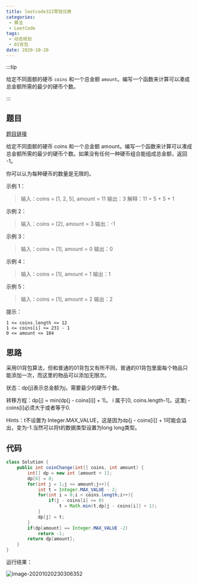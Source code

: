 ```yaml
---
title: leetcode322零钱兑换
categories:
 - 算法
 - LeetCode
tags:
 - 动态规划
 - 01背包
date: 2020-10-20
---
```


:::tip

给定不同面额的硬币 `coins` 和一个总金额 `amount`。编写一个函数来计算可以凑成总金额所需的最少的硬币个数。

:::

<!-- more -->

## 题目

[题目链接](https://leetcode-cn.com/problems/coin-change/)

给定不同面额的硬币 coins 和一个总金额 amount。编写一个函数来计算可以凑成总金额所需的最少的硬币个数。如果没有任何一种硬币组合能组成总金额，返回 -1。

你可以认为每种硬币的数量是无限的。

 

示例 1：

> 输入：coins = [1, 2, 5], amount = 11
> 输出：3 
> 解释：11 = 5 + 5 + 1

示例 2：

> 输入：coins = [2], amount = 3
> 输出：-1

示例 3：

> 输入：coins = [1], amount = 0
> 输出：0

示例 4：

> 输入：coins = [1], amount = 1
> 输出：1

示例 5：

> 输入：coins = [1], amount = 2
> 输出：2

 

提示：

    1 <= coins.length <= 12
    1 <= coins[i] <= 231 - 1
    0 <= amount <= 104

## 思路

采用01背包算法，但和普通的01背包又有所不同，普通的01背包里面每个物品只能添加一次，而这里的物品可以添加无限次。

状态：dp[j]表示总金额为j，需要最少的硬币个数。

转移方程：dp[j] = min(dp[j - coins[i]] + 1)。  i 属于[0, coins.length-1]。这里j - coins[i]必须大于或者等于0.

Hints：t不设置为 Integer.MAX_VALUE，这是因为dp[j - coins[i]] + 1可能会溢出，变为-1.当然可以将t的数据类型设置为long long类型。

## 代码

```java
class Solution {
    public int coinChange(int[] coins, int amount) {
        int[] dp = new int [amount + 1];
        dp[0] = 0;
        for(int j = 1;j <= amount;j++){
            int t = Integer.MAX_VALUE - 2;
            for(int i = 0;i < coins.length;i++){
                if(j - coins[i] >= 0)
                    t = Math.min(t,dp[j - coins[i]] + 1);
            }
            dp[j] = t;
        }
        if(dp[amount] == Integer.MAX_VALUE -2)
            return -1;
        return dp[amount];
    }
}
```

运行结果：

![image-20201020230306352](https://gitee.com/KingJzt/myblog-image-bed/raw/master/image-20201020230306352.png)